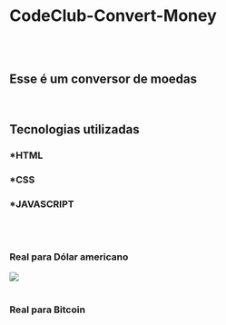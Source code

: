<h1>CodeClub-Convert-Money</h1>
<br>
<br>
<h2>Esse é um conversor de moedas</h2>
<br>
<h2>Tecnologias utilizadas</h2>
  <h3>*HTML</h3>
  <h3>*CSS</h3>
  <h3>*JAVASCRIPT</h3>
  <br>
  <br>
  <h3>Real para Dólar americano</h3>
  <img src="https://github.com/Mizael86/CodeClub-Convert-Money/blob/master/assets/img%20dolar.png?raw=true />
  <br>
  <br>
  <h3>Real para Euro</h3>
  <img src="https://github.com/Mizael86/CodeClub-Convert-Money/blob/master/assets/img%20dolar.png?raw=true />  
  <br>
  <br>
  <h3>Real para Bitcoin</h3>
  <img src="https://github.com/Mizael86/CodeClub-Convert-Money/blob/master/assets/img%20dolar.png?raw=true />  
  
